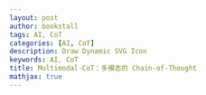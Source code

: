 ```yaml
---
layout: post
author: bookstall
tags: AI, CoT
categories: [AI, CoT]
description: Draw Dynamic SVG Icon
keywords: AI, CoT
title: Multimodal-CoT：多模态的 Chain-of-Thought
mathjax: true
---
```







